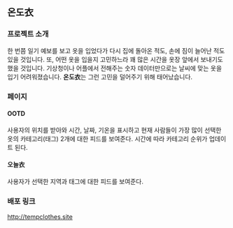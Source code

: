 ## 온도衣


### 프로젝트 소개
한 번쯤 일기 예보를 보고 옷을 입었다가 다시 집에 돌아온 적도, 손에 짐이 늘어난 적도 있을 것입니다.
또, 어떤 옷을 입을지 고민하느라 꽤 많은 시간을 옷장 앞에서 보내기도 했을 것입니다.
기상청이나 어플에서 전해주는 숫자 데이터만으로는 날씨에 맞는 옷을 입기 어려워졌습니다.
**온도衣**는 그런 고민을 덜어주기 위해 태어났습니다.

### 페이지
#### OOTD
사용자의 위치를 받아와 시간, 날짜, 기온을 표시하고 현재 사람들이 가장 많이 선택한 옷의 카테고리(태그) 2개에 대한 피드를 보여준다. 시간에 따라 카테고리 순위가 업데이트 된다.

#### 오늘衣
사용자가 선택한 지역과 태그에 대한 피드를 보여준다. 

### 배포 링크
http://tempclothes.site
